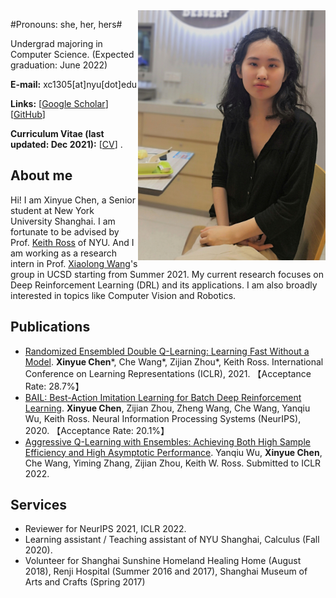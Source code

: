 <img align="right" width="300" height="400" src="papers-figures/IMG_20210529_215508.jpg">

#Pronouns: she, her, hers#

Undergrad majoring in Computer Science. (Expected graduation: June 2022)

**E-mail:** xc1305[at]nyu[dot]edu

**Links:** [[Google Scholar](https://scholar.google.com/citations?user=83MbL0IAAAAJ&hl=en)] [[GitHub](https://github.com/lanyavik)]

**Curriculum Vitae (last updated: Dec 2021):** [[CV](https://drive.google.com/file/d/1rz66ro2TLWIulDXdZtLUeAIy4K-fAQsH/view?usp=sharing)] .


## About me

Hi! I am Xinyue Chen, a Senior student at New York University Shanghai. I am fortunate to be advised by Prof. [Keith Ross](https://sites.google.com/nyu.edu/keithross/) of NYU. And I am working as a research intern in Prof. [Xiaolong Wang](https://xiaolonw.github.io/)'s group in UCSD starting from Summer 2021.
My current research focuses on Deep Reinforcement Learning (DRL) and its applications. I am also broadly interested in topics like Computer Vision and Robotics. 



## Publications
* [Randomized Ensembled Double Q-Learning: Learning Fast Without a Model](https://arxiv.org/abs/2101.05982). **Xinyue Chen**\*, Che Wang\*, Zijian Zhou\*, Keith Ross. International Conference on Learning Representations (ICLR), 2021. 【Acceptance Rate: 28.7%】
* [BAIL: Best-Action Imitation Learning for Batch Deep Reinforcement Learning](https://arxiv.org/abs/1910.12179). **Xinyue Chen**, Zijian Zhou, Zheng Wang, Che Wang, Yanqiu Wu, Keith Ross. Neural Information Processing Systems (NeurIPS), 2020. 【Acceptance Rate: 20.1%】
* [Aggressive Q-Learning with Ensembles: Achieving Both High Sample Efficiency and High Asymptotic Performance](https://arxiv.org/abs/2111.09159). Yanqiu Wu, **Xinyue Chen**, Che Wang, Yiming Zhang, Zijian Zhou, Keith W. Ross. Submitted to ICLR 2022.


## Services
* Reviewer for NeurIPS 2021, ICLR 2022.
* Learning assistant / Teaching assistant of NYU Shanghai, Calculus (Fall 2020).
* Volunteer for Shanghai Sunshine Homeland Healing Home (August 2018), Renji Hospital (Summer 2016 and 2017), Shanghai Museum of Arts and Crafts (Spring 2017)

